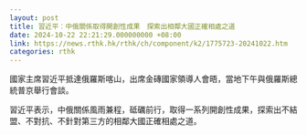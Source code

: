 ```yaml
---
layout: post
title: 習近平︰中俄關係取得開創性成果　探索出相鄰大國正確相處之道
date: 2024-10-22 22:21:29.000000000 +08:00
link: https://news.rthk.hk/rthk/ch/component/k2/1775723-20241022.htm
categories: rthk
---
```


國家主席習近平抵達俄羅斯喀山，出席金磚國家領導人會晤，當地下午與俄羅斯總統普京舉行會談。

習近平表示，中俄關係風雨兼程，砥礪前行，取得一系列開創性成果，探索出不結盟、不對抗、不針對第三方的相鄰大國正確相處之道。

